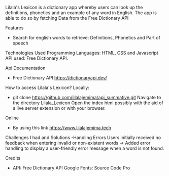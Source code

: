 Lilala's Lexicon is a dictionary app whereby users can look up the definitions, phonetics and an example of any word in English.
The app is able to do so by fetching Data from the Free Dictionary API

Features
-  Search for english words to retrieve: Definitions, Phonetics and Part of speech

Technologies Used 
Programming Languages: HTML, CSS and Javascript
API used: Free Dictionary API. 

Api Documentation
- Free Dictionary API  https://dictionaryapi.dev/

How to access Lilala's Lexicon?
Locally:
- git clone https://github.com/lilalajemima/api_summative.git 
Navigate to the directory Lilala_Lexicon
Open the index html possibly with the aid of a live server extension or with your browser.

Online
- By using this link https://www.lilalajemima.tech

Challenges I had and Solutions
-Handling Errors
Users initially  received no feedback when entering invalid or non-existent words -> Added error handling to display a user-friendly error message when a word is not found.

Credits
- API: Free Dictionary API
Google Fonts: Source Code Pro
